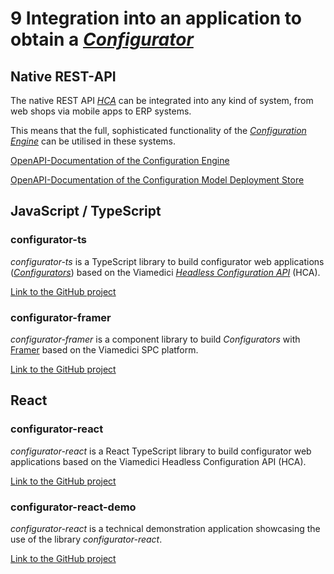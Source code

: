 # 9 Integration into an application to obtain a [*Configurator*](/glossary/terms-infrastructure/#configurator)
## Native REST-API
The native REST API [*HCA*](/glossary/terms-infrastructure/#hca) can be integrated into any kind of system,
from web shops via mobile apps to ERP systems.

This means that the full, sophisticated functionality of the
[*Configuration Engine*](/glossary/terms-infrastructure/#configuration-engine) can be utilised in
these systems.



<a href="https://alpha.spc.cloud.ceventis.de/hca/api/engine/api-docs/index.html" target="_blank">OpenAPI-Documentation
of the Configuration Engine</a>

<a href="https://alpha.spc.cloud.ceventis.de/hca/api/store/api-docs/index.html" target="_blank">OpenAPI-Documentation
of the Configuration Model Deployment Store</a>

## JavaScript / TypeScript
### configurator-ts
*configurator-ts* is a TypeScript library to build configurator web applications
([*Configurators*](/glossary/terms-infrastructure/#configurator))
based on the Viamedici [*Headless Configuration API*](/glossary/terms-infrastructure/#hca) (HCA).

<a href="https://github.com/viamedici-spc/configurator-ts" target="_blank">Link to the GitHub project</a>

### configurator-framer
*configurator-framer* is a component library to build *Configurators*
with <a href="https://www.framer.com" target="_blank">Framer</a> based on the Viamedici SPC platform.

<a href="https://github.com/viamedici-spc/configurator-framer" target="_blank">Link to the GitHub project</a>

## React
### configurator-react
*configurator-react* is a React TypeScript library to build configurator
web applications based on the Viamedici Headless Configuration API (HCA).

<a href="https://github.com/viamedici-spc/configurator-react" target="_blank">Link to the GitHub project</a>

### configurator-react-demo
*configurator-react* is a technical demonstration application showcasing the use of the library *configurator-react*.

<a href="https://github.com/viamedici-spc/configurator-react-demo" target="_blank">Link to the GitHub project</a>





